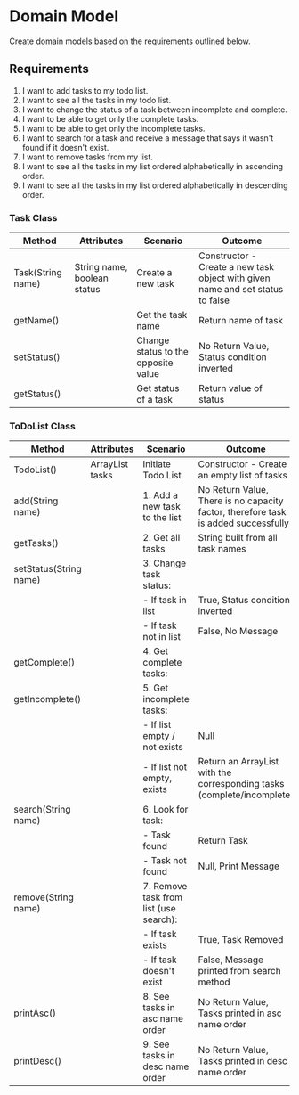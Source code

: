 # Domain Model
Create domain models based on the requirements outlined below.

## Requirements
1. I want to add tasks to my todo list.
2. I want to see all the tasks in my todo list.
3. I want to change the status of a task between incomplete and complete.
4. I want to be able to get only the complete tasks.
5. I want to be able to get only the incomplete tasks.
6. I want to search for a task and receive a message that says it wasn't found if it doesn't exist.
7. I want to remove tasks from my list.
8. I want to see all the tasks in my list ordered alphabetically in ascending order.
9. I want to see all the tasks in my list ordered alphabetically in descending order.

### Task Class

| Method            | Attributes                  | Scenario                            | Outcome                                                                        |
|-------------------|-----------------------------|-------------------------------------|--------------------------------------------------------------------------------|
| Task(String name) | String name, boolean status | Create a new task                   | Constructor - Create a new task object with given name and set status to false |
| getName()         |                             | Get the task name                   | Return name of task                                                            |
| setStatus()       |                             | Change status to the opposite value | No Return Value, Status condition inverted                                     |
| getStatus()       |                             | Get status of a task                | Return value of status                                                         |


### ToDoList Class

| Method                 | Attributes            | Scenario                               | Outcome                                                                            |
|------------------------|-----------------------|----------------------------------------|------------------------------------------------------------------------------------|
| TodoList()             | ArrayList<Task> tasks | Initiate Todo List                     | Constructor - Create an empty list of tasks                                        |
| add(String name)       |                       | 1. Add a new task to the list          | No Return Value, There is no capacity factor, therefore task is added successfully |
| getTasks()             |                       | 2. Get all tasks                       | String built from all task names                                                   |
| setStatus(String name) |                       | 3. Change task status:                 |                                                                                    |
|                        |                       | - If task in list                      | True, Status condition inverted                                                    |
|                        |                       | - If task not in list                  | False, No Message                                                                  |
| getComplete()          |                       | 4. Get complete tasks:                 |                                                                                    |
| getIncomplete()        |                       | 5. Get incomplete tasks:               |                                                                                    |
|                        |                       | - If list empty / not exists           | Null                                                                               |
|                        |                       | - If list not empty, exists            | Return an ArrayList<Task> with the corresponding tasks (complete/incomplete)       |
| search(String name)    |                       | 6. Look for task:                      |                                                                                    |
|                        |                       | - Task found                           | Return Task                                                                        |
|                        |                       | - Task not found                       | Null, Print Message                                                                |
| remove(String name)    |                       | 7. Remove task from list (use search): |                                                                                    |
|                        |                       | - If task exists                       | True, Task Removed                                                                 |
|                        |                       | - If task doesn't exist                | False, Message printed from search method                                          |
| printAsc()             |                       | 8. See tasks in asc name order         | No Return Value, Tasks printed in asc name order                                   |
| printDesc()            |                       | 9. See tasks in desc name order        | No Return Value, Tasks printed in desc name order                                  |
